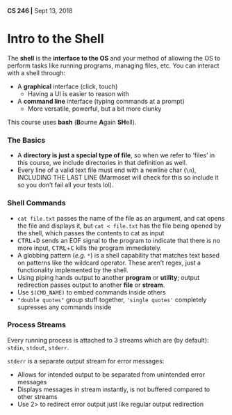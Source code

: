 **CS 246 |** Sept 13, 2018


# Intro to the Shell
The **shell** is the **interface to the OS** and your method of allowing the OS to perform tasks like running programs, managing files, etc. You can interact with a shell through:
 - A **graphical** interface (click, touch)
    - Having a UI is easier to reason with
 - A **command line** interface (typing commands at a prompt)
    - More versatile, powerful, but a bit more clunky

This course uses **bash** (**B**ourne **A**gain **SH**ell).

### The Basics
- A **directory is just a special type of file**, so when we refer to ‘files’ in this course, we include directories in that definition as well.
- Every line of a valid text file must end with a newline char (`\n`), INCLUDING THE LAST LINE (Marmoset will check for this so include it so you don’t fail all your tests lol).

### Shell Commands
- `cat file.txt` passes the name of the file as an argument, and cat opens the file and displays it, but `cat < file.txt` has the file being opened by the shell, which passes the contents to cat as input
- <kbd>CTRL</kbd>+<kbd>D</kbd> sends an EOF signal to the program to indicate that there is no more input, <kbd>CTRL</kbd>+<kbd>C</kbd> kills the program immediately.
- A globbing pattern (*e.g.* `*`) is a shell capability that matches text based on patterns like the wildcard operator. These aren’t regex, just a functionality implemented by the shell.
- Using piping hands output to another __program__ or __utility__; output redirection passes output to another __file__ or __stream__.
- Use `$(CMD_NAME)` to embed commands inside others
 - `"double quotes"` group stuff together, `'single quotes'` completely supresses any commands inside

### Process Streams
Every running process is attached to 3 streams which are (by default): `stdin`, `stdout`, `stderr`.

`stderr` is a separate output stream for error messages:
- Allows for intended output to be separated from unintended error messages
- Displays messages in stream instantly, is not buffered compared to other streams
- Use 2> to redirect error output just like regular output redirection
